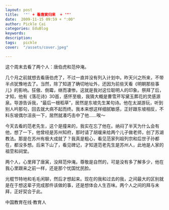 ```yaml
---
layout: post  
title:  '"' + 看唐寅归来  + '"'
date:  2009-11-15 09:59 + ":00" 
author: Pickle Cai  
categories: EduBlog  
keywords: 
description:   
tags:	pickle   
cover:  "/assets/cover.jpeg"  

---  
```

    
这个周末去看了两个人：唐伯虎和范仲淹。



几个月之前就想去看唐伯虎了，不过一直并没有列入计划中。昨天兴之所来，不带半点犹豫地去了。当然，除了知道了确切地址外，还因为前些天看《明朝那些事儿》的影响。狂傲、倒霉，继而凄惨。这就是我对这位聪明人的印象。祭拜了后，才知，他有《落花诗》30首，感怀至极，我猜大概是曹雪芹写黛玉葬花的灵感源泉。导游告诉我，“最后一根稻草”，居然是东坡先生某句诗。他在太湖游玩，听到别人吟那句，回去就大病不起而终。我本来想这样细腻敏感，正好跟东坡相反，不料东坡偶尔沮丧一下，居然就凑巧击中了他……唉～



今天去看的范老先生，这个是撞来的，我实在忘了他在。纳闷了半天为什么会有他，想了一下，他曾经是苏州知府，那时请了胡瑗来给两个儿子做老师，创了苏湖教法。那是在苏州有极大成就了？我真是粗心，看见范家列祖列宗和后世子孙都在，都没多想。后来下山了，看见碑记，才知道范老先生是苏州人，此地是人家的祖茔和祠堂。



两个人，心里拜了唐寅，没拜范仲淹。尊敬是自然的，可是没有多了解多少，他在我心里跟来之前一样，还是那个忧国忧民脸。



光棍节特地和毛毛闲聊，然后才想起来。现在的我和过去的我，之间最大的区别就是在于想这辈子完成那件该做的事，还是想体会人生百味。两个人之间的拜与未拜，正好契合于此。

		

		    
 中国教育在线·教育人

